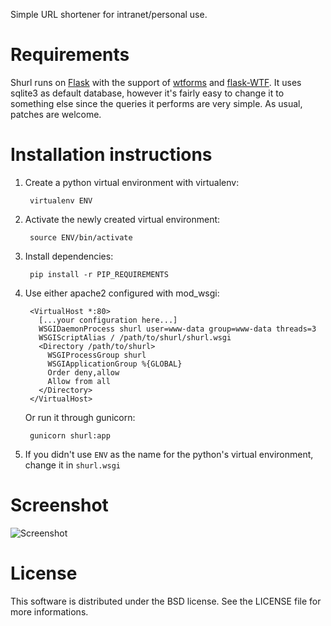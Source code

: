 Simple URL shortener for intranet/personal use.

Requirements
==============================================================================
Shurl runs on [Flask](http://flask.pocoo.org) with the support of
[wtforms](wtforms.readthedocs.org) and [flask-WTF](https://flask-wtf.readthedocs.org/).
It uses sqlite3 as default database, however it's fairly easy to change it
to something else since the queries it performs are very simple. As usual,
patches are welcome.


Installation instructions
==============================================================================

1. Create a python virtual environment with virtualenv:

        virtualenv ENV

2. Activate the newly created virtual environment:

        source ENV/bin/activate

3. Install dependencies:

        pip install -r PIP_REQUIREMENTS

4. Use either apache2 configured with mod\_wsgi:

        <VirtualHost *:80>
          [...your configuration here...]
          WSGIDaemonProcess shurl user=www-data group=www-data threads=3
          WSGIScriptAlias / /path/to/shurl/shurl.wsgi
          <Directory /path/to/shurl>
            WSGIProcessGroup shurl
            WSGIApplicationGroup %{GLOBAL}
            Order deny,allow
            Allow from all
          </Directory>
        </VirtualHost>

   Or run it through gunicorn:

        gunicorn shurl:app

5. If you didn't use `ENV` as the name for the python's virtual environment,
   change it in `shurl.wsgi`


Screenshot
==============================================================================

![Screenshot](https://raw.githubusercontent.com/kratorius/shurl/master/screenshot.png)


License
==============================================================================

This software is distributed under the BSD license. See the LICENSE file
for more informations.
